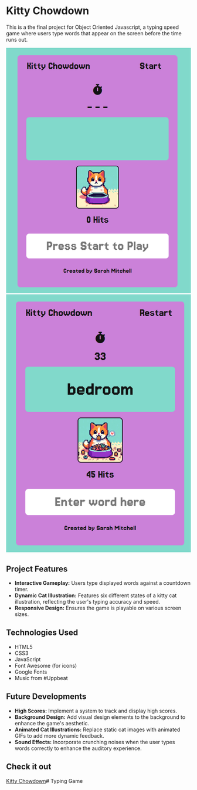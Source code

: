 # Kitty Chowdown

This is a the final project for Object Oriented Javascript, a typing speed game 
where users type words that appear on the screen before the time runs out. 

![Kitty Chowdown - Start Screen](./assets/media/example1.png)
![Kitty Chowdown - Happy Cat](./assets/media/example2.png)

## Project Features

-   **Interactive Gameplay:** Users type displayed words against a countdown timer.
-   **Dynamic Cat Illustration:** Features six different states of a kitty cat illustration, reflecting the user's typing accuracy and speed.
-   **Responsive Design:** Ensures the game is playable on various screen sizes.

## Technologies Used

-   HTML5
-   CSS3
-   JavaScript
-   Font Awesome (for icons)
-   Google Fonts
-   Music from #Uppbeat


## Future Developments

-   **High Scores:** Implement a system to track and display high scores.
-   **Background Design:** Add visual design elements to the background to enhance the game's aesthetic.
-   **Animated Cat Illustrations:** Replace static cat images with animated GIFs to add more dynamic feedback.
-   **Sound Effects:** Incorporate crunching noises when the user types words correctly to enhance the auditory experience.


## Check it out

[Kitty Chowdown](https://sarsbars.github.io/kitty-chowdown/)# Typing Game
